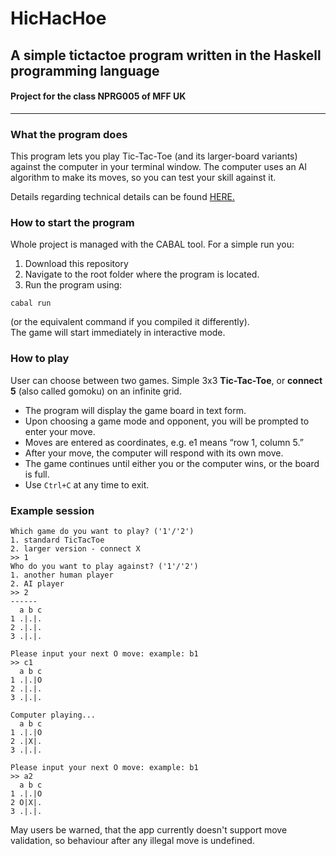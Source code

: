 # HicHacHoe
## A simple tictactoe program written in the Haskell programming language
#### Project for the class NPRG005 of MFF UK

---

### What the program does

This program lets you play Tic-Tac-Toe (and its larger-board variants) against the computer in your terminal window. The computer uses an AI algorithm to make its moves, so you can test your skill against it.

Details regarding technical details can be found [HERE.](./tech_doc.md)

### How to start the program
Whole project is managed with the CABAL tool.
For a simple run you:
1. Download this repository
2. Navigate to the root folder where the program is located.
3. Run the program using:
```
cabal run
```
(or the equivalent command if you compiled it differently).\
The game will start immediately in interactive mode.

### How to play
User can choose between two games. Simple 3x3 __Tic-Tac-Toe__, or __connect 5__ (also called gomoku) on an infinite grid.

- The program will display the game board in text form.
- Upon choosing a game mode and opponent, you will be prompted to enter your move.
- Moves are entered as coordinates, e.g. e1 means “row 1, column 5.”
- After your move, the computer will respond with its own move.
- The game continues until either you or the computer wins, or the board is full.
- Use `Ctrl+C` at any time to exit.

### Example session
```
Which game do you want to play? ('1'/'2')
1. standard TicTacToe
2. larger version - connect X
>> 1
Who do you want to play against? ('1'/'2')
1. another human player
2. AI player
>> 2
------
  a b c
1 .|.|.
2 .|.|.
3 .|.|.

Please input your next O move: example: b1
>> c1
  a b c
1 .|.|O
2 .|.|.
3 .|.|.

Computer playing...
  a b c
1 .|.|O
2 .|X|.
3 .|.|.

Please input your next O move: example: b1
>> a2
  a b c
1 .|.|O
2 O|X|.
3 .|.|.
```
May users be warned, that the app currently doesn't support move validation, so behaviour after any illegal move is undefined. 




